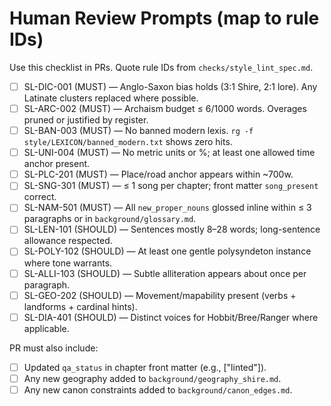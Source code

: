 # Human Review Prompts (map to rule IDs)

Use this checklist in PRs. Quote rule IDs from `checks/style_lint_spec.md`.

- [ ] SL-DIC-001 (MUST) — Anglo-Saxon bias holds (3:1 Shire, 2:1 lore). Any Latinate clusters replaced where possible.
- [ ] SL-ARC-002 (MUST) — Archaism budget ≤ 6/1000 words. Overages pruned or justified by register.
- [ ] SL-BAN-003 (MUST) — No banned modern lexis. `rg -f style/LEXICON/banned_modern.txt` shows zero hits.
- [ ] SL-UNI-004 (MUST) — No metric units or %; at least one allowed time anchor present.
- [ ] SL-PLC-201 (MUST) — Place/road anchor appears within ~700w.
- [ ] SL-SNG-301 (MUST) — ≤ 1 song per chapter; front matter `song_present` correct.
- [ ] SL-NAM-501 (MUST) — All `new_proper_nouns` glossed inline within ≤ 3 paragraphs or in `background/glossary.md`.
- [ ] SL-LEN-101 (SHOULD) — Sentences mostly 8–28 words; long-sentence allowance respected.
- [ ] SL-POLY-102 (SHOULD) — At least one gentle polysyndeton instance where tone warrants.
- [ ] SL-ALLI-103 (SHOULD) — Subtle alliteration appears about once per paragraph.
- [ ] SL-GEO-202 (SHOULD) — Movement/mapability present (verbs + landforms + cardinal hints).
- [ ] SL-DIA-401 (SHOULD) — Distinct voices for Hobbit/Bree/Ranger where applicable.

PR must also include:
- [ ] Updated `qa_status` in chapter front matter (e.g., ["linted"]).
- [ ] Any new geography added to `background/geography_shire.md`.
- [ ] Any new canon constraints added to `background/canon_edges.md`.
